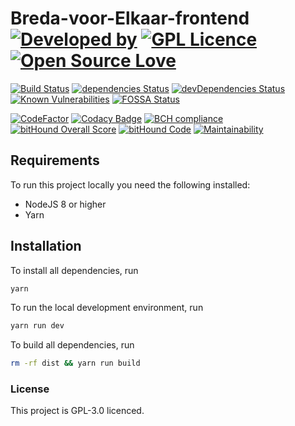 # Breda-voor-Elkaar-frontend [![Developed by](https://img.shields.io/badge/Developed%20by-Bytecode.nl-green.svg)](https://bytecode.nl) [![GPL Licence](https://badges.frapsoft.com/os/gpl/gpl.svg?v=103)](https://opensource.org/licenses/GPL-3.0/) [![Open Source Love](https://badges.frapsoft.com/os/v1/open-source.svg?v=103)](https://github.com/ellerbrock/open-source-badges/)

[![Build Status](https://travis-ci.org/BytecodeBV/Breda-voor-Elkaar-frontend.svg?branch=master)](https://travis-ci.org/BytecodeBV/Breda-voor-Elkaar-frontend)
[![dependencies Status](https://david-dm.org/BytecodeBV/Breda-voor-Elkaar-frontend/status.svg)](https://david-dm.org/BytecodeBV/Breda-voor-Elkaar-frontend)
[![devDependencies Status](https://david-dm.org/BytecodeBV/Breda-voor-Elkaar-frontend/dev-status.svg)](https://david-dm.org/BytecodeBV/Breda-voor-Elkaar-frontend?type=dev)
[![Known Vulnerabilities](https://snyk.io/test/github/bytecodebv/breda-voor-elkaar-frontend/badge.svg?targetFile=package.json)](https://snyk.io/test/github/bytecodebv/breda-voor-elkaar-frontend?targetFile=package.json)
[![FOSSA Status](https://app.fossa.io/api/projects/git%2Bgithub.com%2FBytecodeBV%2FBreda-voor-Elkaar-frontend.svg?type=shield)](https://app.fossa.io/projects/git%2Bgithub.com%2FBytecodeBV%2FBreda-voor-Elkaar-frontend?ref=badge_shield)

[![CodeFactor](https://www.codefactor.io/repository/github/bytecodebv/breda-voor-elkaar-frontend/badge)](https://www.codefactor.io/repository/github/bytecodebv/breda-voor-elkaar-frontend)
[![Codacy Badge](https://api.codacy.com/project/badge/Grade/1debd6c39ffd4215a8a5ec02f51cc444)](https://www.codacy.com/app/lucianonooijen/Breda-voor-Elkaar-frontend?utm_source=github.com&amp;utm_medium=referral&amp;utm_content=BytecodeBV/Breda-voor-Elkaar-frontend&amp;utm_campaign=Badge_Grade)
[![BCH compliance](https://bettercodehub.com/edge/badge/BytecodeBV/Breda-voor-Elkaar-frontend?branch=master)](https://bettercodehub.com/)
[![bitHound Overall Score](https://www.bithound.io/github/BytecodeBV/Breda-voor-Elkaar-frontend/badges/score.svg)](https://www.bithound.io/github/BytecodeBV/Breda-voor-Elkaar-frontend)
[![bitHound Code](https://www.bithound.io/github/BytecodeBV/Breda-voor-Elkaar-frontend/badges/code.svg)](https://www.bithound.io/github/BytecodeBV/Breda-voor-Elkaar-frontend)
[![Maintainability](https://api.codeclimate.com/v1/badges/92653172e74b73d247e1/maintainability)](https://codeclimate.com/github/BytecodeBV/Breda-voor-Elkaar-frontend/maintainability)


## Requirements

To run this project locally you need the following installed:

* NodeJS 8 or higher
* Yarn

## Installation

To install all dependencies, run

```sh
yarn
```

To run the local development environment, run

```sh
yarn run dev
```

To build all dependencies, run

```sh
rm -rf dist && yarn run build
```

### License

This project is GPL-3.0 licenced.

